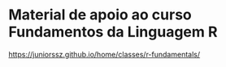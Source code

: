 # Material de apoio ao curso Fundamentos da Linguagem R

https://juniorssz.github.io/home/classes/r-fundamentals/